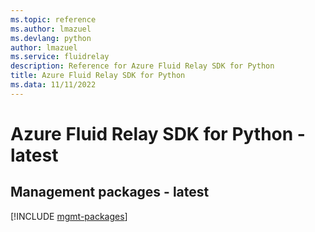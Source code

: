 ```yaml
---
ms.topic: reference
ms.author: lmazuel
ms.devlang: python
author: lmazuel
ms.service: fluidrelay
description: Reference for Azure Fluid Relay SDK for Python
title: Azure Fluid Relay SDK for Python
ms.data: 11/11/2022
---
```

# Azure Fluid Relay SDK for Python - latest

## Management packages - latest
[!INCLUDE [mgmt-packages](fluid-relay-mgmt-index.md)]